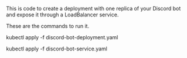This is code to create a deployment with one replica of your Discord bot and expose it through a LoadBalancer service.

These are the commands to run it. 

kubectl apply -f discord-bot-deployment.yaml

kubectl apply -f discord-bot-service.yaml

